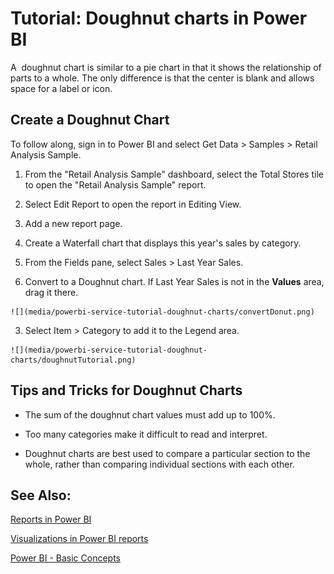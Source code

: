 ﻿<properties 
   pageTitle="Tutorial: Doughnut charts in Power BI"
   description="Tutorial: Doughnut charts in Power BI"
   services="powerbi" 
   documentationCenter="" 
   authors="mihart" 
   manager="mblythe" 
   editor=""
   tags=""/>
 
<tags
   ms.service="powerbi"
   ms.devlang="NA"
   ms.topic="article"
   ms.tgt_pltfrm="NA"
   ms.workload="powerbi"
   ms.date="10/14/2015"
   ms.author="mihart"/>

# Tutorial: Doughnut charts in Power BI

A  doughnut chart is similar to a pie chart in that it shows the relationship of parts to a whole. The only difference is that the center is blank and allows space for a label or icon.

## Create a Doughnut Chart

To follow along, sign in to Power BI and select Get Data \> Samples \> Retail Analysis Sample. 

1. From the "Retail Analysis Sample" dashboard, select the Total Stores tile to open the "Retail Analysis Sample" report.

2. Select Edit Report to open the report in Editing View.

3. Add a new report page.

4. Create a Waterfall chart that displays this year's sales by category.

 1.  From the Fields pane, select Sales \> Last Year Sales.

 2.  Convert to a Doughnut chart. If Last Year Sales is not in the **Values** area, drag it there.

    ![](media/powerbi-service-tutorial-doughnut-charts/convertDonut.png)

 3.  Select Item \> Category to add it to the Legend area. 

    ![](media/powerbi-service-tutorial-doughnut-charts/doughnutTutorial.png)

## Tips and Tricks for Doughnut Charts

-   The sum of the doughnut chart values must add up to 100%.

-   Too many categories make it difficult to read and interpret.

-   Doughnut charts are best used to compare a particular section to the whole, rather than comparing individual sections with each other. 

## See Also:

[Reports in Power BI](powerbi-service-reports.md)

[Visualizations in Power BI reports](powerbi-service-visualizations-for-reports.md)

[Power BI - Basic Concepts](powerbi-service-basic-concepts.md)


